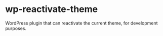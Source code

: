 wp-reactivate-theme
===================

WordPress plugin that can reactivate the current theme, for development purposes.